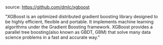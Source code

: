source: https://github.com/dmlc/xgboost

"XGBoost is an optimized distributed gradient boosting library designed to be highly efficient, flexible and portable. It implements machine learning algorithms under the Gradient Boosting framework. XGBoost provides a parallel tree boosting(also known as GBDT, GBM) that solve many data science problems in a fast and accurate way."

